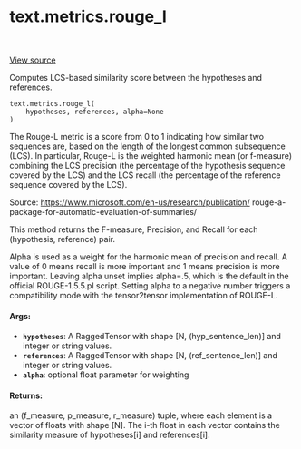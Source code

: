 <div itemscope itemtype="http://developers.google.com/ReferenceObject">
<meta itemprop="name" content="text.metrics.rouge_l" />
<meta itemprop="path" content="Stable" />
</div>

# text.metrics.rouge_l

<!-- Insert buttons and diff -->

<table class="tfo-notebook-buttons tfo-api" align="left">
</table>

<a target="_blank" href="https://github.com/tensorflow/text/tree/master/tensorflow_text/python/metrics/text_similarity_metric_ops.py">View
source</a>

Computes LCS-based similarity score between the hypotheses and references.

<pre class="devsite-click-to-copy prettyprint lang-py tfo-signature-link">
<code>text.metrics.rouge_l(
    hypotheses, references, alpha=None
)
</code></pre>

<!-- Placeholder for "Used in" -->

The Rouge-L metric is a score from 0 to 1 indicating how similar two sequences
are, based on the length of the longest common subsequence (LCS). In particular,
Rouge-L is the weighted harmonic mean (or f-measure) combining the LCS precision
(the percentage of the hypothesis sequence covered by the LCS) and the LCS
recall (the percentage of the reference sequence covered by the LCS).

Source: https://www.microsoft.com/en-us/research/publication/
rouge-a-package-for-automatic-evaluation-of-summaries/

This method returns the F-measure, Precision, and Recall for each (hypothesis,
reference) pair.

Alpha is used as a weight for the harmonic mean of precision and recall. A value
of 0 means recall is more important and 1 means precision is more important.
Leaving alpha unset implies alpha=.5, which is the default in the official
ROUGE-1.5.5.pl script. Setting alpha to a negative number triggers a
compatibility mode with the tensor2tensor implementation of ROUGE-L.

#### Args:

*   <b>`hypotheses`</b>: A RaggedTensor with shape [N, (hyp_sentence_len)] and
    integer or string values.
*   <b>`references`</b>: A RaggedTensor with shape [N, (ref_sentence_len)] and
    integer or string values.
*   <b>`alpha`</b>: optional float parameter for weighting

#### Returns:

an (f_measure, p_measure, r_measure) tuple, where each element is a vector of
floats with shape [N]. The i-th float in each vector contains the similarity
measure of hypotheses[i] and references[i].
